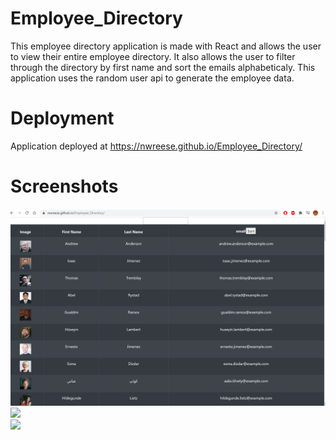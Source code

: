 # Employee_Directory
This employee directory application is made with React and allows the user to view their entire employee directory. It also allows the user to filter through the directory by first name and sort the emails alphabeticaly. This application uses the random user api to generate the employee data. 
# Deployment 
Application deployed at https://nwreese.github.io/Employee_Directory/
# Screenshots
<img src = "employeedirectory/employee_directory.png">
<br>
<img src = "employee_directory2.png">
<br>
<img src = "employee_directory3.png">
